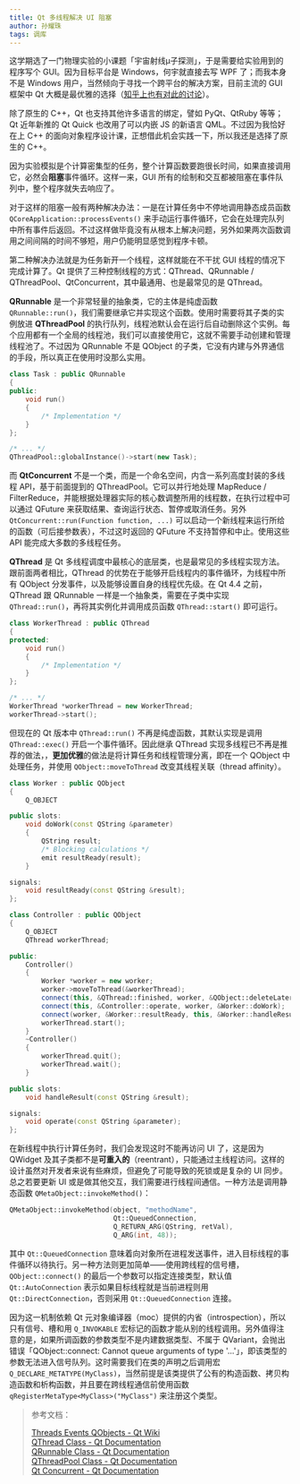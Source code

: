 ```yaml
---
title: Qt 多线程解决 UI 阻塞
author: 孙耀珠
tags: 调库
---
```


这学期选了一门物理实验的小课题「宇宙射线μ子探测」，于是需要给实验用到的程序写个 GUI。因为目标平台是 Windows，何宇就直接去写 WPF 了；而我本身不是 Windows 用户，当然倾向于寻找一个跨平台的解决方案，目前主流的 GUI 框架中 Qt 大概是最优雅的选择（[知乎上也有对此的讨论](http://www.zhihu.com/question/23480014)）。

除了原生的 C++，Qt 也支持其他许多语言的绑定，譬如 PyQt、QtRuby 等等；Qt 近年新推的 Qt Quick 也改用了可以内嵌 JS 的新语言 QML。不过因为我恰好在上 C++ 的面向对象程序设计课，正想借此机会实践一下，所以我还是选择了原生的 C++。

因为实验模拟是个计算密集型的任务，整个计算函数要跑很长时间，如果直接调用它，必然会**阻塞**事件循环。这样一来，GUI 所有的绘制和交互都被阻塞在事件队列中，整个程序就失去响应了。

对于这样的阻塞一般有两种解决办法：一是在计算任务中不停地调用静态成员函数 `QCoreApplication::processEvents()` 来手动运行事件循环，它会在处理完队列中所有事件后返回。不过这样做毕竟没有从根本上解决问题，另外如果两次函数调用之间间隔的时间不够短，用户仍能明显感觉到程序卡顿。

第二种解决办法就是为任务新开一个线程，这样就能在不干扰 GUI 线程的情况下完成计算了。Qt 提供了三种控制线程的方式：QThread、QRunnable / QThreadPool、QtConcurrent，其中最通用、也是最常见的是 QThread。

<!--more-->

**QRunnable** 是一个非常轻量的抽象类，它的主体是纯虚函数 `QRunnable::run()`，我们需要继承它并实现这个函数。使用时需要将其子类的实例放进 **QThreadPool** 的执行队列，线程池默认会在运行后自动删除这个实例。每个应用都有一个全局的线程池，我们可以直接使用它，这就不需要手动创建和管理线程池了。不过因为 QRunnable 不是 QObject 的子类，它没有内建与外界通信的手段，所以真正在使用时没那么实用。

```cpp
class Task : public QRunnable
{
public:
    void run()
    {
        /* Implementation */
    }
};

/* ... */
QThreadPool::globalInstance()->start(new Task);
```

而 **QtConcurrent** 不是一个类，而是一个命名空间，内含一系列高度封装的多线程 API，基于前面提到的 QThreadPool。它可以并行地处理 MapReduce / FilterReduce，并能根据处理器实际的核心数调整所用的线程数，在执行过程中可以通过 QFuture 来获取结果、查询运行状态、暂停或取消任务。另外 `QtConcurrent::run(Function function, ...)` 可以启动一个新线程来运行所给的函数（可后接参数表），不过这时返回的 QFuture 不支持暂停和中止。使用这些 API 能完成大多数的多线程任务。

**QThread** 是 Qt 多线程调度中最核心的底层类，也是最常见的多线程实现方法。跟前面两者相比，QThread 的优势在于能够开启线程内的事件循环，为线程中所有 QObject 分发事件，以及能够设置自身的线程优先级。在 Qt 4.4 之前，QThread 跟 QRunnable 一样是一个抽象类，需要在子类中实现 `QThread::run()`，再将其实例化并调用成员函数 `QThread::start()` 即可运行。

```cpp
class WorkerThread : public QThread
{
protected:
    void run()
    {
        /* Implementation */
    }
};

/* ... */
WorkerThread *workerThread = new WorkerThread;
workerThread->start();
```

但现在的 Qt 版本中 `QThread::run()` 不再是纯虚函数，其默认实现是调用 `QThread::exec()` 开启一个事件循环。因此继承 QThread 实现多线程已不再是推荐的做法，，**更加优雅**的做法是将计算任务和线程管理分离，即在一个 QObject 中处理任务，并使用 `QObject::moveToThread` 改变其线程关联（thread affinity）。

```cpp
class Worker : public QObject
{
    Q_OBJECT

public slots:
    void doWork(const QString &parameter)
    {
        QString result;
        /* Blocking calculations */
        emit resultReady(result);
    }

signals:
    void resultReady(const QString &result);
};
```

```cpp
class Controller : public QObject
{
    Q_OBJECT
    QThread workerThread;

public:
    Controller()
    {
        Worker *worker = new worker;
        worker->moveToThread(&workerThread);
        connect(this, &QThread::finished, worker, &QObject::deleteLater);
        connect(this, &Controller::operate, worker, &Worker::doWork);
        connect(worker, &Worker::resultReady, this, &Worker::handleResult);
        workerThread.start();
    }
    ~Controller()
    {
        workerThread.quit();
        workerThread.wait();
    }

public slots:
    void handleResult(const QString &result);

signals:
    void operate(const QString &parameter);
};
```

在新线程中执行计算任务时，我们会发现这时不能再访问 UI 了，这是因为 QWidget 及其子类都不是**可重入的**（reentrant），只能通过主线程访问。这样的设计虽然对开发者来说有些麻烦，但避免了可能导致的死锁或是复杂的 UI 同步。总之若要更新 UI 或是做其他交互，我们需要进行线程间通信。一种方法是调用静态函数 `QMetaObject::invokeMethod()`：

```cpp
QMetaObject::invokeMethod(object, "methodName",
                          Qt::QueuedConnection,
                          Q_RETURN_ARG(QString, retVal),
                          Q_ARG(int, 48));
```

其中 `Qt::QueuedConnection` 意味着向对象所在进程发送事件，进入目标线程的事件循环以待执行。另一种方法则更加简单——使用跨线程的信号槽，`QObject::connect()` 的最后一个参数可以指定连接类型，默认值 `Qt::AutoConnection` 表示如果目标线程就是当前进程则用 `Qt::DirectConnection`，否则采用 `Qt::QueuedConnection` 连接。

因为这一机制依赖 Qt 元对象编译器（moc）提供的内省（introspection），所以只有信号、槽和用 `Q_INVOKABLE` 宏标记的函数才能从别的线程调用。另外值得注意的是，如果所调函数的参数类型不是内建数据类型、不属于 QVariant，会抛出错误「QObject::connect: Cannot queue arguments of type '...'」，即该类型的参数无法进入信号队列。这时需要我们在类的声明之后调用宏 `Q_DECLARE_METATYPE(MyClass)`，当然前提是该类提供了公有的构造函数、拷贝构造函数和析构函数，并且要在跨线程通信前使用函数 `qRegisterMetaType<MyClass>("MyClass")` 来注册这个类型。

> 参考文档：
> 
> [Threads Events QObjects - Qt Wiki](http://wiki.qt.io/Threads_Events_QObjects)  
> [QThread Class - Qt Documentation](http://doc.qt.io/qt-5/qthread.html)  
> [QRunnable Class - Qt Documentation](http://doc.qt.io/qt-5/qrunnable.html)  
> [QThreadPool Class - Qt Documentation](http://doc.qt.io/qt-5/qthreadpool.html)  
> [Qt Concurrent - Qt Documentation](http://doc.qt.io/qt-5/qtconcurrent-index.html)
